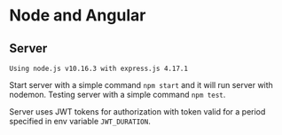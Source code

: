 # Node and Angular

## Server
`Using node.js v10.16.3 with express.js 4.17.1`

Start server with a simple command `npm start` and it will run server with nodemon.
Testing server with a simple command `npm test`.

Server uses JWT tokens for authorization with token valid for a period specified in env variable `JWT_DURATION`.
